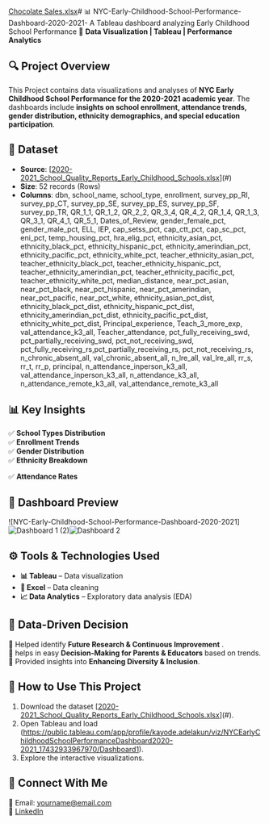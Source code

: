[Chocolate Sales.xlsx](https://github.com/user-attachments/files/19523962/Chocolate.Sales.xlsx)# 📊 NYC-Early-Childhood-School-Performance-Dashboard-2020-2021-
A Tableau dashboard analyzing Early Childhood School Performance 🚀 **Data Visualization | Tableau | Performance Analytics**  

## **🔍 Project Overview**
This Project contains data visualizations and analyses of **NYC Early Childhood School Performance for the 2020-2021 academic year**. The dashboards include **insights on school enrollment, attendance trends, gender distribution, ethnicity demographics, and special education participation**.

## **📂 Dataset**
- **Source**: [[2020-2021_School_Quality_Reports_Early_Childhood_Schools.xlsx](https://github.com/user-attachments/files/19523812/2020-2021_School_Quality_Reports_Early_Childhood_Schools.xlsx)](#)  
- **Size**: 52 records (Rows)
- **Columns**: dbn, school_name, school_type, enrollment, survey_pp_RI, survey_pp_CT, survey_pp_SE, survey_pp_ES, survey_pp_SF, survey_pp_TR, QR_1_1, QR_1_2, QR_2_2, QR_3_4, QR_4_2, QR_1_4, QR_1_3, QR_3_1, QR_4_1, QR_5_1, Dates_of_Review, gender_female_pct, gender_male_pct, ELL, IEP, cap_setss_pct, cap_ctt_pct, cap_sc_pct, eni_pct, temp_housing_pct, hra_elig_pct, ethnicity_asian_pct, ethnicity_black_pct, ethnicity_hispanic_pct, ethnicity_amerindian_pct, ethnicity_pacific_pct, ethnicity_white_pct, teacher_ethnicity_asian_pct, teacher_ethnicity_black_pct, teacher_ethnicity_hispanic_pct, teacher_ethnicity_amerindian_pct, teacher_ethnicity_pacific_pct, teacher_ethnicity_white_pct, median_distance, near_pct_asian, near_pct_black, near_pct_hispanic, near_pct_amerindian, near_pct_pacific, near_pct_white, ethnicity_asian_pct_dist, ethnicity_black_pct_dist, ethnicity_hispanic_pct_dist, ethnicity_amerindian_pct_dist, ethnicity_pacific_pct_dist, ethnicity_white_pct_dist, Principal_experience, Teach_3_more_exp, val_attendance_k3_all, Teacher_attendance, pct_fully_receiving_swd, pct_partially_receiving_swd, pct_not_receiving_swd, pct_fully_receiving_rs,pct_partially_receiving_rs, pct_not_receiving_rs, n_chronic_absent_all, val_chronic_absent_all, n_lre_all, val_lre_all, rr_s, rr_t, rr_p, principal, n_attendance_inperson_k3_all, val_attendance_inperson_k3_all, n_attendance_k3_all, n_attendance_remote_k3_all, val_attendance_remote_k3_all 

## **📊 Key Insights**
✅ **School Types Distribution**  
✅ **Enrollment Trends**  
✅ **Gender Distribution**  
✅ **Ethnicity Breakdown** 

✅ **Attendance Rates** 

## **📸 Dashboard Preview**
![NYC-Early-Childhood-School-Performance-Dashboard-2020-2021] ![Dashboard 1 (2)](https://github.com/user-attachments/assets/51922665-2b6a-458c-b418-4452634c012d)![Dashboard 2](https://github.com/user-attachments/assets/ffdcf041-bc5b-4dc8-b728-702d98c41f9d)
## **⚙️ Tools & Technologies Used**
- **📊 Tableau** – Data visualization  
- **📝 Excel** – Data cleaning  
- **📈 Data Analytics** – Exploratory data analysis  (EDA)

## **📢 Data-Driven Decision**
🔹 Helped identify **Future Research & Continuous Improvement** .  
🔹 helps in easy **Decision-Making for Parents & Educators** based on trends.  
🔹 Provided insights into **Enhancing Diversity & Inclusion**.  

## **📂 How to Use This Project**
1. Download the dataset [[2020-2021_School_Quality_Reports_Early_Childhood_Schools.xlsx](https://github.com/user-attachments/files/19523964/2020-2021_School_Quality_Reports_Early_Childhood_Schools.xlsx)](#).  
2. Open Tableau and load (https://public.tableau.com/app/profile/kayode.adelakun/viz/NYCEarlyChildhoodSchoolPerformanceDashboard2020-2021_17432933967970/Dashboard1).  
3. Explore the interactive visualizations.  

## **📩 Connect With Me**
📧 Email: yourname@email.com  
🔗 [LinkedIn](https://linkedin.com/in/yourname)  
